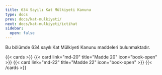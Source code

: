 ```yaml
---
title: 634 Sayılı Kat Mülkiyeti Kanunu
type: docs
prev: docs/kat-mulkiyeti/
next: docs/kat-mulkiyeti/ictihat
sidebar:
  open: false
---
```


Bu bölümde 634 sayılı Kat Mülkiyeti Kanunu maddeleri bulunmaktadır.

{{< cards >}}
{{< card link="md-20" title="Madde 20" icon="book-open" >}}
{{< card link="md-22" title="Madde 22" icon="book-open" >}}
{{< /cards >}}

